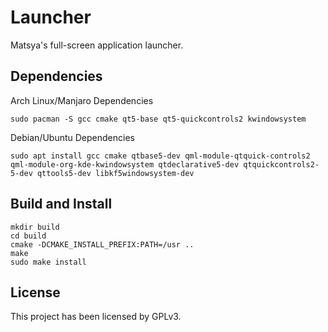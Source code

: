 # Launcher

Matsya's full-screen application launcher.

## Dependencies
Arch Linux/Manjaro Dependencies
```shell
sudo pacman -S gcc cmake qt5-base qt5-quickcontrols2 kwindowsystem
```
Debian/Ubuntu Dependencies
```shell
sudo apt install gcc cmake qtbase5-dev qml-module-qtquick-controls2 qml-module-org-kde-kwindowsystem qtdeclarative5-dev qtquickcontrols2-5-dev qttools5-dev libkf5windowsystem-dev
```

## Build and Install

```
mkdir build
cd build
cmake -DCMAKE_INSTALL_PREFIX:PATH=/usr ..
make
sudo make install
```

## License

This project has been licensed by GPLv3.
